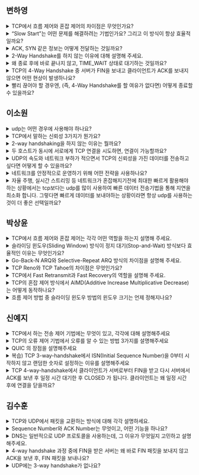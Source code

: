 ## 변하영
<details>
  <summary>TCP에서 흐름 제어와 혼잡 제어의 차이점은 무엇인가요?</summary>
  흐름 제어는 송신 측과 수신 측 간의 속도 차이를 조절하고 혼잡 제어는 네트워크에서 혼잡이 발생하지 않도록 전송 속도를 조절합니다. 흐름 제어 기법에는 Sliding window, stop and wait가 있고 혼잡 제어 기법에는 AIMD, Slow start, Fast Recovery 등이 있습니다.   
</details>

<details>
  <summary>“Slow Start”는 어떤 문제를 해결하려는 기법인가요? 그리고 이 방식이 항상 효율적일까요?</summary>
low Start는 네트워크가 감당할 수 있는 전송 속도를 자동으로 조절하는 기법입니다.

네트워크에서 초기에 너무 많은 데이터를 한꺼번에 전송하면 라우터나 중간 네트워크 장비가 과부하에 걸릴 수 있습니다. Slow Start는 전송 윈도우 크기를 작게 시작한 뒤, ACK을 받을 때마다 지수적으로 증가시키면서 네트워크가 감당할 수 있는 속도를 찾도록 합니다.

하지만 이 방식이 항상 효율적인 것은 아닙니다.

첫 번째 문제는, 초기에 너무 느리게 시작한다는 점입니다. 예를 들어, 처음에는 작은 윈도우 크기로 시작하기 때문에, 고속 네트워크 환경에서는 데이터 전송 속도가 제한될 수 있습니다.

두 번째 문제는, 혼잡이 발생하면 다시 윈도우 크기를 낮춰야 한다는 점입니다.

그래서 TCP Reno, TCP Cubic 같은 개선된 혼잡 제어 알고리즘은 Slow Start 이후에도 네트워크 상태에 따라 윈도우 크기를 더 효율적으로 조절할 수 있도록 설계되었습니다.
</details>

<details>
  <summary>ACK, SYN 같은 정보는 어떻게 전달하는 것일까요?</summary>
  이러한 정보는 TCP 패킷의 헤더 필드에 포함되어 전달됩니다.
  TCP 헤더에는 SYN, ACK 등의 플래그 비트(flag bit) 가 존재하며, 특정한 값을 설정함으로써 패킷의 역할을 결정합니다.
  예를 들어, SYN = 1로 설정된 패킷은 연결을 요청하는 패킷이고, ACK = 1로 설정된 패킷은 이전 패킷을 정상적으로 수신했음을 확인하는 응답 패킷입니다.
  또한, TCP는 Sequence Number와 Acknowledgment Number (ACK) 값을 함께 사용하여 데이터가 순서대로 도착했는지도 확인합니다.
</details>

<details>
  <summary>2-Way Handshake를 하지 않는 이유에 대해 설명해 주세요.</summary>
  TCP는 양방향성 연결이기 때문에 클라이언트에서 서버에게 자신의 존재를 알리고 패킷을 보낼 수 있는 것처럼 서버에서도 클라이언트에게 자신의 존재를 알리고 패킷을 보낼 수 있다는 신호를 보내야 하기 때문입니다.
</details>

<details>
  <summary>왜 종료 후에 바로 끝나지 않고, TIME_WAIT 상태로 대기하는 것일까요?</summary>
  TCP는 신뢰성 있는 통신을 보장하기 위해, 연결 종료 후에도 일정 시간 동안 TIME_WAIT 상태를 유지합니다. 그 이유는 지연된 패킷이 네트워크에 남아 있을 가능성이 있기 때문입니다. 만약 연결을 바로 닫아버리면, 이전 연결의 패킷이 새로운 연결과 충돌할 수도 있습니다.
  따라서, TCP는 일정 시간 동안 TIME_WAIT 상태에서 대기하며 모든 패킷이 네트워크에서 사라졌음을 보장한 후에 소켓을 완전히 닫습니다.
</details>

<details>
  <summary>TCP의 4-Way Handshake 중 서버가 FIN을 보내고 클라이언트가 ACK를 보내지 않으면 어떤 현상이 발생하나요?</summary>
  서버가 FIN 패킷을 보냈다는 것은 더 이상 데이터를 보낼 필요가 없다는 의미입니다. 이때 클라이언트가 ACK 패킷을 보내지 않는다면, 서버는 FIN_WAIT_2 상태에서 일정 시간 동안 대기하게 됩니다.
  클라이언트가 정상적으로 ACK을 보내면 연결이 정상 종료되지만, 만약 클라이언트가 ACK을 보내지 않거나 강제 종료되면, 서버는 일정 시간이 지나면 Time out을 발생시켜 연결을 강제 종료하게 됩니다.
</details>

<details>
  <summary>빨리 끊어야 할 경우엔, (즉, 4-Way Handshake를 할 여유가 없다면) 어떻게 종료할 수 있을까요?</summary>
  만약 빠르게 연결을 종료해야 한다면 RST(Reset) 패킷을 전송하면 됩니다.
  일반적인 4-Way Handshake는 정상적인 종료 과정이지만,
  급하게 종료해야 할 경우, TCP 헤더의 RST 플래그를 1로 설정한 패킷을 보내면 즉시 연결이 끊어집니다.
  예를 들어, 서버가 과부하 상태이거나, 예기치 않은 오류가 발생했을 때 RST 패킷을 보내 연결을 강제 종료할 수 있습니다.
</details>


## 이소원
<details>
  <summary>udp는 어떤 경우에 사용해야 하나요?</summary>

1. 빈번한 서비스 요청이 일어나는 경우
    - DNS의 경우 누군가 DNS 서비스를 요청할 때마다 TCP처럼 Session을 맺고 통신한다면 속도도 느리고, 서버 리소스도 엄청나게 소모될 것이다.
    - NMS(Network Management Server)가 5분에 한번씩 장비 상태를 점검하기 위해 정보를 읽어오는데 수백, 수천대의 장비와 Session을 맺어야 한다면 문제가 발생할 것이다.
2. 재전송을 하면 안되는 서비스인 경우
    - 대표적으로 RTP(Real-time Transport Protocol) : 오디오, 비디오 스트리밍과 같은 실시간 데이터를 전송하기 위한 프로토콜
    - 전화를 하고 있다 다고 가정
        - "여","보","세","요"라는 4개의 데이터를 전송했는데, "세"를 못받았다고 다시 보내달라고 하면 "여보요세"가 될 것
        - 이럴 때는 그냥 "여보X요"로 전달하는게 나은 상황
3. Multicast 서비스의 경우
    - 1:N으로 통신하는 방식에서 한 사람이 데이터를 받지 못했다고 재전송을 요청한다고 가정
    - 제대로 받은 사람들도 해당 데이터를 다시 받아서 처리해야 한다는 문제점이 발생할 수 있기 때문에 UDP를 사용   
</details>

<details>
    <summary>TCP에서 말하는 신뢰성 3가지가 뭔가요?</summary>
    안정적으로 전송, 순서대로 전송,에러 없이 전송
</details>

<details>
    <summary>2-way handshaking을 하지 않는 이유는 뭘까요?</summary>
    신뢰성 부족으로 인해 패킷 손실 및 연결 문제가 발생할 수 있기 때문입니다.

2-way handshaking을 하게 되면 클라이언트가 서버에 syn을 전송해서 연결 요청을 하고,서버가 다시 클라이언트에게 syn + ack를 전송하여 연결을 승인 및 응답을 하는데
이러한 상황에서 서버는 클라이언트가 syn+ack 패킷을 받았는지 확인 할 수 없어 중간에 패킷이 손실되면 정상적으로 수집되지 않아, 전송 및 응답의 신뢰성이 보장되지 않습니다.
</details>

<details>
    <summary>두 호스트가 동시에 서로에게 TCP 연결을 시도하면, 연결이 가능할까요?</summary>
    가능합니다. 이때 동시 개방 방식으로 연결됩니다.

📌 일반적인 TCP 연결 흐름 (한쪽이 먼저 요청)

1. 클라이언트 → 서버 : SYN 전송 (연결 요청)
2. 서버 → 클라이언트 : SYN+ACK 응답
3. 클라이언트 → 서버 : ACK 전송 (연결 확정)

📌 동시 연결 요청(Simultaneous Open) 시나리오

1. 호스트 A → 호스트 B : SYN 전송
2. 호스트 B → 호스트 A : SYN 전송 (동시에 요청)
3. 호스트 A → 호스트 B : SYN+ACK 전송
4. 호스트 B → 호스트 A : SYN+ACK 전송
5. 서로의 ACK를 받은 후 연결 완료

즉, 동시 연결 요청 시, 양쪽에서 SYN을 전송한 후 각자 ACK를 주고받으며 연결이 성립됩니다.
</details>

<details>
    <summary>UDP의 속도와 네트워크 부하가 적으면서 TCP의 신뢰성을 가진 데이터를 전송하고 싶다면 어떻게 할 수 있을까요?</summary>
    시퀀스 번호 등을 정의하여 서버와 클라이언트 간에 패킷 유실에 대한 대처방법을 상호 정의한다면 UDP 기반의 신뢰성 있는 프로토콜을 만들 수 있습니다. (QUIC)
</details>

<details>
    <summary>네트워크를 안정적으로 운영하기 위해 어떤 전략을 사용하나요?</summary>
    혼잡 제어 - AIMD
</details>

<details>
    <summary>자율 주행, 실시간 스트리밍 등 네트워크가 혼잡해지기전에 최대한 빠르게 활용해야하는 상황에서는 tcp보다는 udp를 많이 사용하여 빠른 데이터 전송기법을 통해 지연을 최소화 합니다. 그렇다면 빠르게 데이터를 보내야하는 상황이라면 항상 udp를 사용하는 것이 더 좋은 선택일까요?</summary>
    아닙니다. udp는 빠르지만 패킷 손실이나 순서 보장, 오류 제어 기능이 부족하다는 단점이 있습니다. 따라서 데이터의 신뢰성이 중요한 금융 거래(계좌 송금, 카드 결제 등)나 순서 보장이 필수인 파일 다운로드와 같은 상황에서는 tcp를 사용해야 합니다.
</details>

## 박상윤
<details>
    <summary>TCP에서 흐름 제어와 혼잡 제어는 각각 어떤 역할을 하는지 설명해 주세요.</summary>
흐름 제어는 송신부와 수신부 간의 데이터 처리 속도 차이를 조절하여 데이터 손실을 방지하는 기법입니다. 혼잡 제어는 네트워크 내에서 패킷이 과도하게 증가하여 혼잡이 발생하는 것을 방지하기 위해 송신 속도를 조절하는 기법입니다.
</details>

<details>
    <summary>슬라이딩 윈도우(Sliding Window) 방식이 정지 대기(Stop-and-Wait) 방식보다 효율적인 이유는 무엇인가요?</summary>
정지 대기 방식은 한 번에 하나의 패킷을 보내고, ACK를 받은 후에야 다음 패킷을 보낼 수 있어 비효율적입니다. 반면, 슬라이딩 윈도우 방식은 일정한 윈도우 크기 내에서 여러 개의 패킷을 연속적으로 전송할 수 있어 송신 대역폭을 더 효율적으로 활용할 수 있습니다.
</details>

<details>
    <summary>Go-Back-N ARQ와 Selective-Repeat ARQ 방식의 차이점을 설명해 주세요.</summary>
Go-Back-N ARQ는 패킷이 손실되었을 경우 해당 패킷 이후의 모든 패킷을 다시 전송하는 방식입니다. 반면, Selective-Repeat ARQ는 손실된 패킷만 재전송하여 불필요한 중복 전송을 줄일 수 있습니다. 하지만 Selective-Repeat 방식은 수신부에서 패킷을 정렬해야 하는 추가적인 부담이 있습니다.
</details>

<details>
    <summary>TCP Reno와 TCP Tahoe의 차이점은 무엇인가요?</summary>
TCP Tahoe는 혼잡이 발생하면 윈도우 크기를 1로 초기화하고, 다시 Slow Start 단계로 돌아갑니다. 반면, TCP Reno는 3개의 Duplicate ACK가 발생하면 혼잡 윈도우 크기를 절반으로 줄이고, 타임아웃이 발생하면 TCP Tahoe처럼 윈도우 크기를 1로 초기화합니다.
</details>

<details>
    <summary>TCP에서 Fast Retransmit과 Fast Recovery의 역할을 설명해 주세요.</summary>
Fast Retransmit은 Duplicate ACK가 3번 발생하는 경우 해당 시점의 윈도우 크기를 1/2로 줄입니다. 그뒤, ACK 메시지를 받는 경우 다시 윈도우 크기를 늘리는 방식입니다. 

Fast Recovery는 혼잡이 발생한 후 Slow Start로 돌아가지 않고 혼잡 윈도우 크기를 절반으로 줄인 후 선형적으로 증가시키는 방식으로, 네트워크의 회복 속도를 높이는 역할을 합니다.
</details>

<details>
    <summary>TCP의 혼잡 제어 방식에서 AIMD(Additive Increase Multiplicative Decrease)는 어떻게 동작하나요?</summary>
AIMD는 송신 윈도우 크기를 천천히 증가시키면서 네트워크의 상태를 점진적으로 확인하는 방식입니다. 네트워크가 정상적으로 동작하면 송신 윈도우 크기를 1씩 선형적으로 증가시키지만, 혼잡이 감지되면 현재 윈도우 크기의 50%로 감소시켜 네트워크 혼잡을 방지합니다.
</details>

<details>
    <summary>흐름 제어 방법 중 슬라이딩 윈도우 방법의 윈도우 크기는 언제 정해지나요?</summary>
3-way handshaking 과정에서 정해집니다.
</details>

## 신예지

<details>
    <summary>TCP에서 하는 전송 제어 기법에는 무엇이 있고, 각각에 대해 설명해주세요</summary>
- 흐름 제어(Flow control): 데이터 처리 속도를 조절하여 수신자의 버퍼 오버플로우를 방지
- 오류 제어(Error Control): 데이터가 유실되거나 잘못된 데이터가 수신되었을 경우 대처하는 방법
- 혼잡 제어(Congestion control): 네트워크 내의 패킷 수가 과도하게 증가하지 않도록 방지
</details>

<details>
    <summary>TCP의 오류 제어 기법에서 오류를 알 수 있는 방법 3가지를 설명해주세요</summary>
- 송신 측이 ACK를 받지 못함(송신 측이 보낸 데이터가 유실되거나 수신 측이 보낸 ACK 데이터가 유실된 경우)
- 중복된 ACK는 받는 경우
- 수신 측이 NACK(부정 응답)을 보내는 경우
</details>

<details>
    <summary>QUIC 의 장점을 설명해주세요</summary>
UDP 보다 안전하고 TCP 보다 빠르다
    <details>
        <summary>왜?</summary>
        QUIC은 사전에 핸드셰이크를 완료할 필요 없이 연결 시작 시에 클라이언트가 바로 서버에 데이터를 보낼 수 있도록 함
    </details>
</details>

<details>
    <summary>복습) TCP 3-way-handshake에서 ISN(Initial Sequence Number)을 0부터 시작하지 않고 랜덤한 숫자로 설정하는 이유를 설명해주세요</summary>
Connection을 맺을 때 사용하는 포트(port)는 유한 범위 내에서 사용하고 시간이 지남에 따라 재사용된다.

따라서 두 통신 호스트가 과거에 사용된 포트 번호 쌍을 사용하는 가능성이 존재한다.

서버 측에서는 패킷의 SYN을 보고 패킷을 구분하게 되는데 난수가 아닌 순차적인 number가 전송된다면 이전의 connection으로부터 오는 패킷으로 인식할 수 있다. 이러한 문제가 발생할 가능성을 줄이기 위해서 난수로 ISN을 설정하는 것이다.
</details>

<details>
    <summary>TCP 4-way-handshake에서 클라이언트가 서버로부터 FIN을 받고 다시 서버에서 ACK를 보낸 후 일정 시간 대기한 후 CLOSED 가 됩니다. 클라이언트는 왜 일정 시간 후에 연결을 닫을까요?</summary>
    지연 패킷이 발생할 경우를 대비

- 네트워크에서 오래된 패킷이 지연되거나 재전송될 가능성이 있음
- TIME_WAIT 동안 기다림으로써 이전 연결에서 유실되거나 늦게 도착한 패킷이 현재 연결에 영향을 주지 않도록 함

2. 두 장치가 연결이 닫혔는지 확인하기 위해서

- TCP는 완전한 양방향 종료를 보장해야 함
- 클라이언트가 서버의 FIN에 대한 ACK를 보냈지만 이 ACK가 유실될 수도 있음
- 이 경우, 서버는 FIN을 다시 보낼 수 있기 때문에 클라이언트가 일정 시간 동안 기다리며 재전송된 FIN을 받을 준비를 함
- 일반적으로 2 * MSL(Maximum Segment Lifetime, 최대 세그먼트 수명) 동안 기다림
    - MSL은 네트워크에서 패킷이 살아남을 수 있는 최대 시간으로, 이 시간이 지나면 지연된 패킷이 더 이상 존재하지 않을 것이라 가정하고 연결을 닫음
</details>

## 김수훈
<details>
    <summary>TCP와 UDP에서 패킷을 교환하는 방식에 대해 각각 설명하세요.</summary>
TCP 방식에서는 가상 회선 방식을 사용합니다. 

가상 회선 방식은 데이터를 주고받기 전에 패킷을 전송할 가상 회선 경로를 설정한 후 패킷을 전송합니다. 이를 통해 패킷의 전송 순서를 보장할 수 있습니다.

UDP 방식에서는 데이터그램 방식을 사용합니다.

데이터그램 방식은 패킷마다 최적의 경로로 전송되는 방식으로, 전송 속도가 더 빨라질 수 있지만 송신부의 패킷 순서와 수신부의 패킷 순서가 달라질 수 있습니다.
</details>

<details>
    <summary>Sequence Number와 ACK Number는 무엇이고, 어떤 기능을 하나요?</summary>
Sequence Number는 데이터의 순서를 나타냅니다. 보통 이전에 보냈던 Sequence Number에 이전에 보냈던 데이터의 바이트 수만큼 증가시키며, 처음 생성되는 Sequence Number는 난수입니다. 

ACK Number는 다음에 받아야 할 데이터의 순서를 나타냅니다. 받은 세그먼트의 Sequence Number에 해당 세그먼트의 데이터 바이트 수를 더한 값을 ACK Number로 사용합니다.

Sequence Number와 ACK Number는 패킷의 순서를 재조립해 순서에 맞게 데이터가 전달되도록 돕고, 데이터가 유실됐는지 확인해 재전송을 요구하는 기능을 합니다.
</details>

<details>
    <summary>DNS는 일반적으로 UDP 프로토콜을 사용하는데, 그 이유가 무엇일지 고민하고 설명해주세요.</summary>
DNS가 UDP 프로토콜을 이용하는 이유는 속도를 중요시하기 때문입니다. DNS는 도메인 네임을 IP 주소로 변환해 줍니다. 따라서 전 세계 많은 클라이언트에서 요청이 들어오고 빠르게 응답하는 것이 중요합니다. 또한 한 번의 응답이 제대로 전달된다면 더 이상의 추가적인 데이터를 필요로 하지 않기 때문에 UDP를 이용합니다.
</details>

<details>
    <summary>4-way handshake 과정 중에 FIN을 받은 서버는 왜 바로 FIN 패킷을 보내지 않고 ACK을 보낸 후, FIN 패킷을 보내나요?</summary>
    클라이언트가 FIN 패킷이 잘 도착했는지에 대한 응답을 기다리고 있기 때문입니다. 만약 서버가 ACK 패킷을 우선적으로 보내지 않고 모든 프로세스를 마친 후에 FIN 패킷만 바로 보내게 된다면, 클라이언트는 FIN 패킷이 유실된 줄 알고 FIN 패킷을 지속적으로 보낼 것입니다. 따라서 패킷을 받았다는 응답을 바로 하기 위해 ACK 패킷을 보낸 후에 프로세스가 종료된 후 연결을 끊는 FIN 패킷을 보내는 것입니다.
</details>

<details>
    <summary>UDP에는 3-way handshake가 없나요?</summary>
네, 없습니다. UDP는 비연결지향형 프로토콜로 사용되기 때문에 일방향적인 통신을 제공하고 있어 두 종단 간 연결을 하는 3-way handshake는 필요하지 않습니다.
</details>
